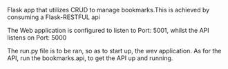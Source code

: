 
Flask app that utilizes CRUD to manage bookmarks.This is achieved by consuming a Flask-RESTFUL api

The Web application is configured to listen to Port: 5001, whilst the API listens on Port: 5000

The run.py file is to be ran, so as to start up, the wev application. As for the API, run the bookmarks.api, to get the API up and running.